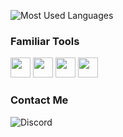 ![Most Used Languages](https://github-readme-stats.vercel.app/api/top-langs/?username=rdevneo&layout=compact&theme=dark)

### Familiar Tools
<img src="https://img.icons8.com/?size=100&id=nvtEH6DpqruC&format=png&color=000000" width="32"/> <img src="https://img.icons8.com/?size=100&id=zfHRZ6i1Wg0U&format=png&color=000000" width="32"/> <img src="https://img.icons8.com/?size=100&id=4gUIAQbx9oh5&format=png&color=000000" width="32"/> <img src="https://img.icons8.com/?size=100&id=9OGIyU8hrxW5&format=png&color=000000" width="32"/>

### Contact Me
![Discord](https://img.shields.io/badge/rdevneo-%235865F2.svg?style=for-the-badge&logo=discord&logoColor=white)
